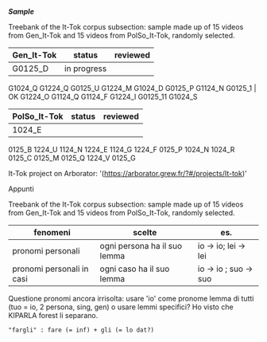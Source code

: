 ***Sample***

Treebank of the It-Tok corpus subsection: sample made up of 15 videos from Gen_It-Tok and 15 videos from PolSo_It-Tok, randomly selected.

| Gen_It-Tok    |    status     | reviewed     |
| ------------- | ------------- | ------------- |
|G0125_D   |in progress|
G1024_Q
G1224_Q
G0125_U
G1224_M
G1024_D
G0125_P
G1124_N
G0125_1 | OK
G1224_O
G1124_Q
G1124_F
G1224_I
G0125_11
G1024_S

|PolSo_It-Tok|    status     | reviewed     |
| ------------- | ------------- | ------------- |
|1024_E| |
0125_B
1224_U
1124_N
1224_E
1124_G
1224_F
0125_P
1024_N
1024_R
0125_C
0125_M
0125_Q
1224_V
0125_G


It-Tok project on Arborator: '(https://arborator.grew.fr/?#/projects/It-tok)'



Appunti

Treebank of the It-Tok corpus subsection: sample made up of 15 videos from Gen_It-Tok and 15 videos from PolSo_It-Tok, randomly selected.

| fenomeni    |    scelte     | es.     |
| ------------- | ------------- | ------------- |
| pronomi personali    |    ogni persona ha il suo lemma     | io -> io; lei -> lei |
| pronomi personali in casi   |    ogni caso ha il suo lemma     | io -> io ; suo -> suo  |

Questione pronomi ancora irrisolta: usare 'io' come pronome lemma di tutti (tuo = io, 2 persona, sing, gen) o usare lemmi specifici? Ho visto che KIPARLA forest li separano. 

    "fargli" : fare (= inf) + gli (= lo dat?)
